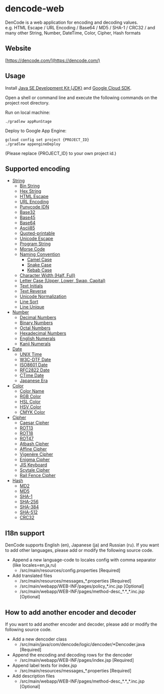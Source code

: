 dencode-web
============================
DenCode is a web application for encoding and decoding values.  
e.g. HTML Escape / URL Encoding / Base64 / MD5 / SHA-1 / CRC32 / and many other String, Number, DateTime, Color, Cipher, Hash formats

## Website
[https://dencode.com/](https://dencode.com/)

## Usage
Install [Java SE Development Kit (JDK)](http://www.oracle.com/technetwork/java/javase/downloads/index.html) and [Google Cloud SDK](https://cloud.google.com/sdk/).

Open a shell or command line and execute the following commands on the project root directory.

Run on local machine:

```console
./gradlew appRunStage
```

Deploy to Google App Engine:

```console
gcloud config set project {PROJECT_ID}
./gradlew appengineDeploy
```

(Please replace {PROJECT_ID} to your own project id.)

## Supported encoding
- [String](https://dencode.com/string)
    - [Bin String](https://dencode.com/string/bin)
    - [Hex String](https://dencode.com/string/hex)
    - [HTML Escape](https://dencode.com/string/html-escape)
    - [URL Encoding](https://dencode.com/string/url-encoding)
    - [Punycode IDN](https://dencode.com/string/punycode)
    - [Base32](https://dencode.com/string/base32)
    - [Base45](https://dencode.com/string/base45)
    - [Base64](https://dencode.com/string/base64)
    - [Ascii85](https://dencode.com/string/ascii85)
    - [Quoted-printable](https://dencode.com/string/quoted-printable)
    - [Unicode Escape](https://dencode.com/string/unicode-escape)
    - [Program String](https://dencode.com/string/program-string)
    - [Morse Code](https://dencode.com/string/morse-code)
    - [Naming Convention](https://dencode.com/string/naming-convention)
        - [Camel Case](https://dencode.com/string/camel-case)
        - [Snake Case](https://dencode.com/string/snake-case)
        - [Kebab Case](https://dencode.com/string/kebab-case)
    - [Character Width (Half, Full)](https://dencode.com/string/character-width)
    - [Letter Case (Upper, Lower, Swap, Capital)](https://dencode.com/string/letter-case)
    - [Text Initials](https://dencode.com/string/text-initials)
    - [Text Reverse](https://dencode.com/string/text-reverse)
    - [Unicode Normalization](https://dencode.com/string/unicode-normalization)
    - [Line Sort](https://dencode.com/string/line-sort)
    - [Line Unique](https://dencode.com/string/line-unique)
- [Number](https://dencode.com/number)
    - [Decimal Numbers](https://dencode.com/number/dec)
    - [Binary Numbers](https://dencode.com/number/bin)
    - [Octal Numbers](https://dencode.com/number/oct)
    - [Hexadecimal Numbers](https://dencode.com/number/hex)
    - [English Numerals](https://dencode.com/number/english)
    - [Kanji Numerals](https://dencode.com/number/japanese)
- [Date](https://dencode.com/date)
    - [UNIX Time](https://dencode.com/date/unix-time)
    - [W3C-DTF Date](https://dencode.com/date/w3cdtf)
    - [ISO8601 Date](https://dencode.com/date/iso8601)
    - [RFC2822 Date](https://dencode.com/date/rfc2822)
    - [CTime Date](https://dencode.com/date/ctime)
    - [Japanese Era](https://dencode.com/date/japanese-era)
- [Color](https://dencode.com/color)
    - [Color Name](https://dencode.com/color/name)
    - [RGB Color](https://dencode.com/color/rgb)
    - [HSL Color](https://dencode.com/color/hsl)
    - [HSV Color](https://dencode.com/color/hsv)
    - [CMYK Color](https://dencode.com/color/cmyk)
- [Cipher](https://dencode.com/cipher)
    - [Caesar Cipher](https://dencode.com/cipher/caesar)
    - [ROT13](https://dencode.com/cipher/rot13)
    - [ROT18](https://dencode.com/cipher/rot18)
    - [ROT47](https://dencode.com/cipher/rot47)
    - [Atbash Cipher](https://dencode.com/cipher/atbash)
    - [Affine Cipher](https://dencode.com/cipher/affine)
    - [Vigenère Cipher](https://dencode.com/cipher/vigenere)
    - [Enigma Cipher](https://dencode.com/cipher/enigma)
    - [JIS Keyboard](https://dencode.com/cipher/jis-keyboard)
    - [Scytale Cipher](https://dencode.com/cipher/scytale)
    - [Rail Fence Cipher](https://dencode.com/cipher/rail-fence)
- [Hash](https://dencode.com/hash)
    - [MD2](https://dencode.com/hash/md2)
    - [MD5](https://dencode.com/hash/md5)
    - [SHA-1](https://dencode.com/hash/sha1)
    - [SHA-256](https://dencode.com/hash/sha256)
    - [SHA-384](https://dencode.com/hash/sha384)
    - [SHA-512](https://dencode.com/hash/sha512)
    - [CRC32](https://dencode.com/hash/crc32)

## I18n support
DenCode supports English (en), Japanese (ja) and Russian (ru).
If you want to add other languages, please add or modify the following source code.

- Append a new language-code to locales config with comma separator (like locales=en,ja,ru)
    - /src/main/resources/config.properties [Required]
- Add translated files
    - /src/main/resources/messages_*.properties [Required]
    - /src/main/webapp/WEB-INF/pages/policy_*.inc.jsp [Optional]
    - /src/main/webapp/WEB-INF/pages/method-desc_\*.\*_*.inc.jsp [Optional]

## How to add another encoder and decoder
If you want to add another encoder and decoder, please add or modify the following source code.

- Add a new dencoder class
    - /src/main/java/com/dencode/logic/dencoder/*Dencoder.java [Required]
- Append the encoding and decoding rows for the dencoder
    - /src/main/webapp/WEB-INF/pages/index.jsp [Required]
- Append label texts for index.jsp
    - /src/main/resources/messages_*.properties [Required]
- Add description files
    - /src/main/webapp/WEB-INF/pages/method-desc_\*.\*_*.inc.jsp [Optional]
